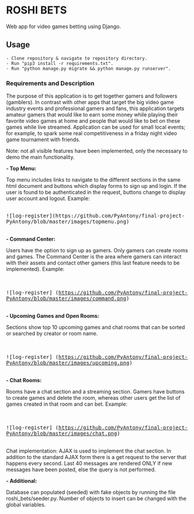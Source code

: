 # ROSHI BETS

Web app for video games betting using Django.


## Usage

    - Clone repository & navigate to repository directory.
    - Run "pip3 install -r requirements.txt".
    - Run "python manage.py migrate && python manage.py runserver".


### Requirements and Description

The purpose of this application is to get together gamers and followers (gamblers). In contrast with other
apps that target the big video game industry events and professional gamers and fans, this application targets amateur 
gamers that would like to earn some money while playing their favorite video games at home and people that would
like to bet on these games while live streamed. Application can be used for small local events; for example, to spark 
some real competitiveness in a friday night video game tournament with friends.  

Note: not all visible features have been implemented, only the necessary to demo the main functionality.     

**- Top Menu:** 

Top menu includes links to navigate to the different sections in the same html document and buttons which display 
forms to sign up and login. If the user is found to be authenticated in the request, buttons change to display 
user account and logout. Example:

<br />
<kbd>![log-register](https://github.com/PyAntony/final-project-PyAntony/blob/master/images/topmenu.png)</kbd>
<br /> <br />

**- Command Center:** 

Users have the option to sign up as gamers. Only gamers can create rooms and games. The Command Center is the area 
where gamers can interact with their assets and contact other gamers (this last feature needs to be implemented). 
Example: 

<br /><br />
<kbd>![log-register]
(https://github.com/PyAntony/final-project-PyAntony/blob/master/images/command.png)
</kbd>
<br /><br />

**- Upcoming Games and Open Rooms:** 

Sections show top 10 upcoming games and chat rooms that can be sorted or searched by creator or room name.

<br /><br />
<kbd>![log-register]
(https://github.com/PyAntony/final-project-PyAntony/blob/master/images/upcoming.png)
</kbd>
<br /><br />

**- Chat Rooms:** 

Rooms have a chat section and a streaming section. Gamers have buttons to create games and delete the room, 
whereas other users get the list of games created in that room and can bet. Example:

<br /><br />
<kbd>![log-register]
(https://github.com/PyAntony/final-project-PyAntony/blob/master/images/chat.png)
</kbd>
<br /><br />

Chat implementation: AJAX is used to implement the chat section. In addition to the standard AJAX form there is a 
get request to the server that happens every second. Last 40 messages are rendered ONLY if new messages have been 
posted, else the query is not performed.  

**- Additional:**

Database can populated (seeded) with fake objects by running the file roshi_bets/seeder.py. Number of objects
to insert can be changed with the global variables.

